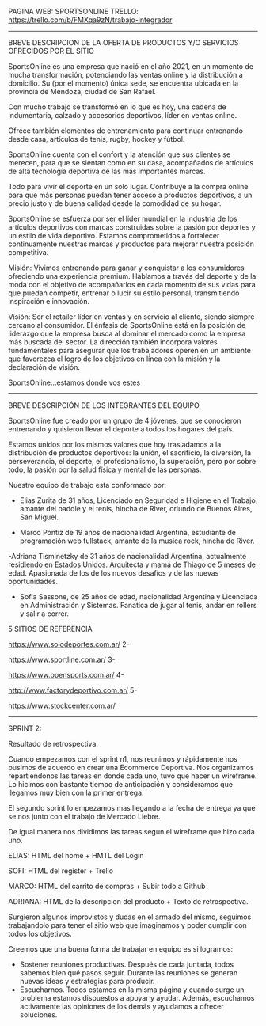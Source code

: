 

PAGINA WEB: SPORTSONLINE
TRELLO: https://trello.com/b/FMXqa9zN/trabajo-integrador 

---------------------------------------------------------------------------------------------------------------------------------


BREVE DESCRIPCION DE LA OFERTA DE PRODUCTOS Y/O SERVICIOS OFRECIDOS POR EL SITIO



SportsOnline es una empresa que nació en el año 2021, en un momento de mucha transformación, potenciando las ventas 
online y la distribución a domicilio. Su (por el momento) única sede, se encuentra ubicada en la provincia de Mendoza,
ciudad de San Rafael. 

Con mucho trabajo se transformó en lo que es hoy, una cadena de indumentaria, calzado y accesorios
deportivos, líder en ventas online.

Ofrece también elementos de entrenamiento para continuar entrenando desde casa, artículos
 de tenis, rugby, hockey y fútbol. 

SportsOnline cuenta con el confort y la atención que sus clientes se merecen, para que se
 sientan como en su casa, acompañados de artículos de alta tecnología deportiva de las más importantes marcas. 

Todo para vivir
 el deporte en un solo lugar. Contribuye a la compra online para que más personas puedan tener acceso a productos deportivos,
 a un precio justo y de buena calidad desde la comodidad de su hogar.

SportsOnline se esfuerza por ser el líder mundial en la 
industria de los artículos deportivos con marcas construidas sobre la pasión por deportes y un estilo de vida deportivo. 
Estamos comprometidos a fortalecer continuamente nuestras marcas y productos para mejorar nuestra posición competitiva.



Misión:
Vivimos entrenando para ganar y conquistar a los consumidores ofreciendo una experiencia premium. Hablamos a través del
 deporte y de la moda con el objetivo de acompañarlos en cada momento de sus vidas para que puedan competir, entrenar o lucir 
su estilo personal, transmitiendo inspiración e innovación.



Visión:
Ser el retailer líder en ventas y en servicio al cliente, siendo siempre cercano al consumidor. El énfasis de SportsOnline 
está en la posición de liderazgo que la empresa busca al dominar el mercado como la empresa más buscada del sector. La dirección 
también incorpora valores fundamentales para asegurar que los trabajadores operen en un ambiente que favorezca el logro de los 
objetivos en línea con la misión y la declaración de visión.

SportsOnline…estamos donde vos estes


------------------


BREVE DESCRIPCIÓN DE LOS INTEGRANTES DEL EQUIPO



SportsOnline fue creado por un grupo de 4 jóvenes, que se conocieron entrenando y quisieron llevar el deporte a todos los hogares
 del país. 

Estamos unidos por los mismos valores que hoy trasladamos a la distribución de productos deportivos: la unión, el 
sacrificio, la diversión, la perseverancia, el deporte, el profesionalismo, la superación, pero por sobre todo, la pasión por la
 salud física y mental de las personas.

Nuestro equipo de trabajo esta conformado por:

 

- Elias Zurita de 31 años, Licenciado en Seguridad e Higiene en el Trabajo, amante del paddle y el tenis, hincha de River, oriundo de 
Buenos Aires, San Miguel. 



- Marco Pontiz de 19 años de nacionalidad Argentina, estudiante de programación web fullstack, amante de la 
musica rock, hincha de River.



-Adriana Tisminetzky de 31 años de nacionalidad Argentina, actualmente residiendo en Estados Unidos. Arquitecta y mamá de Thiago de 
5 meses de edad. Apasionada de los de los nuevos desafíos y de las nuevas oportunidades.



- Sofia Sassone, de 25 años de edad, nacionalidad Argentina y Licenciada en Administración y Sistemas. Fanatica de jugar al tenis,
 andar en rollers y salir a correr.



5 SITIOS DE REFERENCIA	

https://www.solodeportes.com.ar/
2-	

https://www.sportline.com.ar/
3-	

https://www.opensports.com.ar/
4-	

http://www.factorydeportivo.com.ar/
5-	

https://www.stockcenter.com.ar/


---------------------------------------------------------------------------------------------------------------------------------


SPRINT 2:

Resultado de retrospectiva:

Cuando empezamos con el sprint n1, nos reunimos y rápidamente nos pusimos de acuerdo en crear una Ecommerce Deportiva.
Nos organizamos repartiendonos las tareas en donde cada uno, tuvo que hacer un wireframe. 
Lo hicimos con bastante tiempo de anticipación y consideramos que llegamos muy bien con la primer entrega.

El segundo sprint lo empezamos mas llegando a la fecha de entrega ya que se nos junto con el trabajo de Mercado Liebre.

De igual manera nos dividimos las tareas segun el wireframe que hizo cada uno.

ELIAS: HTML del home + HMTL del Login

SOFI: HTML del register + Trello

MARCO: HTML del carrito de compras + Subir todo a Github

ADRIANA: HTML de la descripcion del producto + Texto de retrospectiva.

Surgieron algunos improvistos y dudas en el armado del mismo, seguimos trabajandolo para tener el sitio web que imaginamos y poder cumplir con todos los objetivos.

Creemos que una buena forma de trabajar en equipo es si logramos:

- Sostener reuniones productivas. Después de cada juntada, todos sabemos bien qué pasos seguir. Durante las reuniones se generan nuevas ideas y estrategias para producir.
- Escucharnos. Todos estamos en la misma página y cuando surge un problema estamos dispuestos a apoyar y ayudar. Además, escuchamos activamente las opiniones de los demás y ayudamos a ofrecer soluciones.
